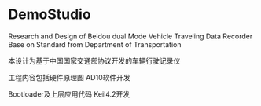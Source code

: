 # DemoStudio
Research and Design of Beidou dual Mode Vehicle Traveling Data Recorder Base on Standard from Department of Transportation

本设计为基于中国国家交通部协议开发的车辆行驶记录仪

工程内容包括硬件原理图 AD10软件开发

Bootloader及上层应用代码  Keil4.2开发
